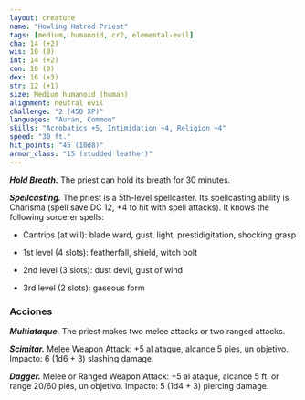 ```yaml
---
layout: creature
name: "Howling Hatred Priest"
tags: [medium, humanoid, cr2, elemental-evil]
cha: 14 (+2)
wis: 10 (0)
int: 14 (+2)
con: 10 (0)
dex: 16 (+3)
str: 12 (+1)
size: Medium humanoid (human)
alignment: neutral evil
challenge: "2 (450 XP)"
languages: "Auran, Common"
skills: "Acrobatics +5, Intimidation +4, Religion +4"
speed: "30 ft."
hit_points: "45 (10d8)"
armor_class: "15 (studded leather)"
---
```


***Hold Breath.*** The priest can hold its breath for 30 minutes.

***Spellcasting.*** The priest is a 5th-level spellcaster. Its spellcasting ability is Charisma (spell save DC 12, +4 to hit with spell attacks). It knows the following sorcerer spells:

* Cantrips (at will): blade ward, gust, light, prestidigitation, shocking grasp

* 1st level (4 slots): featherfall, shield, witch bolt

* 2nd level (3 slots): dust devil, gust of wind

* 3rd level (2 slots): gaseous form

### Acciones

***Multiataque.*** The priest makes two melee attacks or two ranged attacks.

***Scimitar.*** Melee Weapon Attack: +5 al ataque, alcance 5 pies, un objetivo. Impacto: 6 (1d6 + 3) slashing damage.

***Dagger.*** Melee or Ranged Weapon Attack: +5 al ataque, alcance 5 ft. or range 20/60 pies, un objetivo. Impacto: 5 (1d4 + 3) piercing damage.